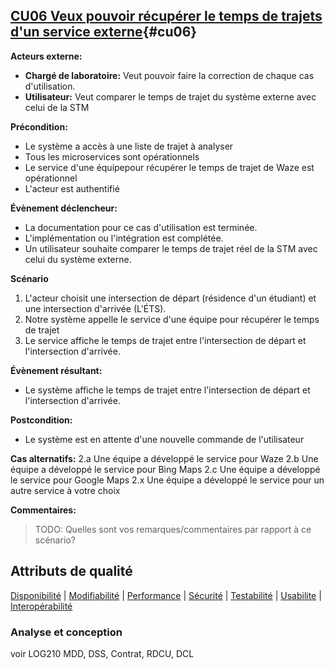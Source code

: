 ## [**CU06** Veux pouvoir récupérer le temps de trajets d'un service externe](#da-cu06){#cu06}

**Acteurs externe:** 

- **Chargé de laboratoire:** Veut pouvoir faire la correction de chaque cas d'utilisation.
- **Utilisateur:** Veut comparer le temps de trajet du système externe avec celui de la STM

**Précondition:** 
- Le système a accès à une liste de trajet à analyser
- Tous les microservices sont opérationnels
- Le service d'une équipepour récupérer le temps de trajet de Waze est opérationnel
- L'acteur est authentifié

**Évènement déclencheur:** 
- La documentation pour ce cas d'utilisation est terminée.
- L'implémentation ou l'intégration est complétée.
- Un utilisateur souhaite comparer le temps de trajet réel de la STM avec celui du système externe.

**Scénario**
1. L'acteur choisit une intersection de départ (résidence d'un étudiant) et une intersection d'arrivée (L'ÉTS).
2. Notre système appelle le service d'une équipe pour récupérer le temps de trajet
3. Le service affiche le temps de trajet entre l'intersection de départ et l'intersection d'arrivée.

**Évènement résultant:**
- Le système affiche le temps de trajet entre l'intersection de départ et l'intersection d'arrivée.

**Postcondition:** 
- Le système est en attente d'une nouvelle commande de l'utilisateur

**Cas alternatifs:**
2.a Une équipe a développé le service pour Waze
2.b Une équipe a développé le service pour Bing Maps
2.c Une équipe a développé le service pour Google Maps
2.x Une équipe a développé le service pour un autre service à votre choix

**Commentaires:**
> TODO: Quelles sont vos remarques/commentaires par rapport à ce scénario?


## Attributs de qualité
[Disponibilité](#d-cu06) | [Modifiabilité](#m-cu06) | [Performance](#p-cu06) | [Sécurité](#s-cu06) | [Testabilité](#t-cu06) | [Usabilite](#u-cu06) | [Interopérabilité](#i-cu06)

### Analyse et conception
voir LOG210
MDD, DSS, Contrat, RDCU, DCL


